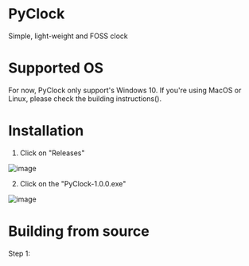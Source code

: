 # PyClock
Simple, light-weight and FOSS clock

# Supported OS
For now, PyClock only support's Windows 10. If you're using MacOS or Linux, please check the building instructions().

# Installation 
1. Click on "Releases" 

![image](https://user-images.githubusercontent.com/77693447/119840253-7359f280-bf22-11eb-84b2-40e672b542e8.png)

2. Click on the "PyClock-1.0.0.exe"

![image](https://user-images.githubusercontent.com/77693447/119840663-ce8be500-bf22-11eb-9306-265812380a3e.png)

# Building from source
Step 1:
